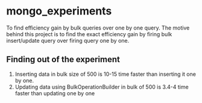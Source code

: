 # mongo_experiments
To find efficiency gain by bulk queries over one by one query.
The motive behind this project is to find the exact efficiency gain by firing
bulk insert/update query over firing query one by one.

Finding out of the experiment
-----------------------------------
1. Inserting data in bulk size of 500 is 10-15 time faster than inserting it one by one.
2. Updating data using BulkOperationBuilder in bulk of 500 is 3.4-4 time
faster than updating one by one
